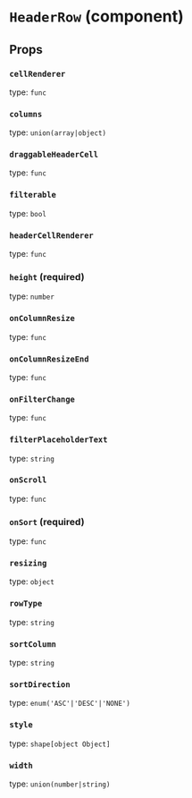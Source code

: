 `HeaderRow` (component)
=======================



Props
-----

### `cellRenderer`

type: `func`


### `columns`

type: `union(array|object)`


### `draggableHeaderCell`

type: `func`


### `filterable`

type: `bool`


### `headerCellRenderer`

type: `func`


### `height` (required)

type: `number`


### `onColumnResize`

type: `func`


### `onColumnResizeEnd`

type: `func`


### `onFilterChange`

type: `func`


### `filterPlaceholderText`

type: `string`


### `onScroll`

type: `func`


### `onSort` (required)

type: `func`


### `resizing`

type: `object`


### `rowType`

type: `string`


### `sortColumn`

type: `string`


### `sortDirection`

type: `enum('ASC'|'DESC'|'NONE')`


### `style`

type: `shape[object Object]`


### `width`

type: `union(number|string)`

